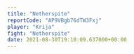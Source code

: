 ```yaml
---
title: "Netherspite"
reportCode: "AP9VBgb76dTW3Fxj"
player: "Krija"
fight: "Netherspite"
date: 2021-08-30T19:10:09.637000+00:00
---
```

